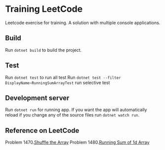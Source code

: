 # Training LeetCode
Leetcode exercise for training. A solution with multiple console applications.

## Build

Run `dotnet build` to build the project.

## Test

Run `dotnet test` to run all test
Run `dotnet test --filter DisplayName~RunningSumArrayTest` run selective test

## Development server

Run `dotnet run` for running app. If you want the app will automatically reload if you change any of the source files run `dotnet watch run`.

## Reference on LeetCode

Problem 1470.[Shuffle the Array](https://leetcode.com/problems/shuffle-the-array/)
Problem 1480.[Running Sum of 1d Array](https://leetcode.com/problems/running-sum-of-1d-array/)
